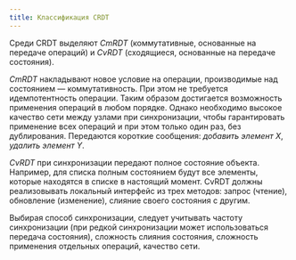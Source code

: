 ```yaml
---
title: Классификация CRDT
---
```


Среди CRDT выделяют *CmRDT* (коммутативные, основанные на передаче операций) и *CvRDT* (сходящиеся, основанные на передаче состояния).

*CmRDT* накладывают новое условие на операции, производимые над состоянием &mdash; коммутативность. При этом не требуется идемпотентность операции. Таким образом достигается возможность применения операций в любом порядке. Однако необходимо высокое качество сети между узлами при синхронизации, чтобы гарантировать применение всех операций и при этом только один раз, без дублирования. Передаются короткие сообщения: *добавить элемент X*, *удалить элемент Y*.

*CvRDT* при синхронизации передают полное состояние объекта. Например, для списка полным состоянием будут все элементы, которые находятся в списке в настоящий момент. CvRDT должны реализовывать локальный интерфейс из трех методов: запрос (чтение), обновление (изменение), слияние своего состояния с другим.

Выбирая способ синхронизации, следует учитывать частоту синхронизации (при редкой синхронизации может использоваться передача состояния), сложность слияния состояния, сложность применения отдельных операций, качество сети.
